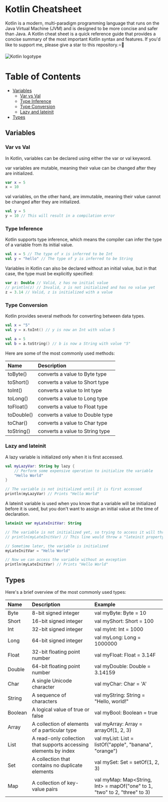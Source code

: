 # Kotlin Cheatsheet
Kotlin is a modern, multi-paradigm programming language that runs on the Java Virtual Machine (JVM) and is designed to be more concise and safer than Java. A Kotlin cheat sheet is a quick reference guide that provides a concise summary of the most important Kotlin syntax and features. If you'd like to support me, please give a star to this repository.⭐🙏

![Kotlin logotype](https://github.com/alidehkhodaei/kotlin-cheatsheet/blob/add-cheatsheet/images/kotlin_logotype.jpg)

# Table of Contents


- [Variables](#variables)
  - [Var vs Val](#var-vs-val)
  - [Type Inference](#type-inference)
  - [Type Conversion](#type-conversion)
  - [Lazy and lateinit](#lazy-and-lateinit)
- [Types](#types)
  

## Variables <a name="variables"></a>


### Var vs Val <a name="var-vs-val"></a>
In Kotlin, variables can be declared using either the var or val keyword.

var variables are mutable, meaning their value can be changed after they are initialized.

```kotlin
var x = 5
x = 10
```
val variables, on the other hand, are immutable, meaning their value cannot be changed after they are initialized.

```kotlin
val y = 5
y = 10 // This will result in a compilation error
```

### Type Inference <a name="type-inference"></a>

Kotlin supports type inference, which means the compiler can infer the type of a variable from its initial value.

```kotlin
val x = 5 // The type of x is inferred to be Int
val y = "hello" // The type of y is inferred to be String
```

Variables in Kotlin can also be declared without an initial value, but in that case, the type must be explicitly specified:

```kotlin
var z: Double // Valid, z has no initial value
// println(z) // Invalid, z is not initialized and has no value yet
z = 3.14 // Valid, z is initialized with a value
```
### Type Conversion <a name="type-conversion"></a>

Kotlin provides several methods for converting between data types.

```kotlin
val x = "5"
val y = x.toInt() // y is now an Int with value 5

val a = 5
val b = a.toString() // b is now a String with value "5"
```

 Here are some of the most commonly used methods:

| Name | Description     | 
| :-------- | :------- | 
| toByte() | converts a value to Byte type
|toShort() | converts a value to Short type
|toInt()   | converts a value to Int type
|toLong()  | converts a value to Long type
|toFloat() | converts a value to Float type
|toDouble()| converts a value to Double type
|toChar()  | converts a value to Char type
|toString()| converts a value to String type

### Lazy and lateinit  <a name="lazy-and-lateinit"></a>

A lazy variable is initialized only when it is first accessed.

```kotlin
val myLazyVar: String by lazy {
    // Perform some expensive operation to initialize the variable
    "Hello World"
}

// The variable is not initialized until it is first accessed
println(myLazyVar) // Prints "Hello World"
```
A lateinit variable is used when you know that a variable will be initialized before it is used, but you don't want to assign an initial value at the time of declaration.

```kotlin
lateinit var myLateInitVar: String

// The variable is not initialized yet, so trying to access it will throw an exception
// println(myLateInitVar) // This line would throw a "lateinit property has not been initialized" exception

// Sometime later, the variable is initialized
myLateInitVar = "Hello World"

// Now we can access the variable without an exception
println(myLateInitVar) // Prints "Hello World"
```
## Types <a name="types"></a>
Here's a brief overview of the most commonly used types:

| Name | Description     | Example
| :-------- | :------- |:---------
Byte	| 8-bit signed integer |	val myByte: Byte = 10
Short |	16-bit signed integer	| val myShort: Short = 100
Int |	32-bit signed integer	| val myInt: Int = 1000
Long	| 64-bit signed integer	| val myLong: Long = 1000000
Float	| 32-bit floating point number	| val myFloat: Float = 3.14F
Double |	64-bit floating point number	| val myDouble: Double = 3.14159
Char	| A single Unicode character	| val myChar: Char = 'A'
String	| A sequence of characters	| val myString: String = "Hello, world!"
Boolean |	A logical value of true or false	| val myBool: Boolean = true
Array |	A collection of elements of a particular type	| val myArray: Array<Int> = arrayOf(1, 2, 3)
List	| A read-only collection that supports accessing elements by index	| val myList: List<String> = listOf("apple", "banana", "orange")
Set	| A collection that contains no duplicate elements | val mySet: Set<Int> = setOf(1, 2, 3)
Map |	A collection of key-value pairs |	val myMap: Map<String, Int> = mapOf("one" to 1, "two" to 2, "three" to 3)
